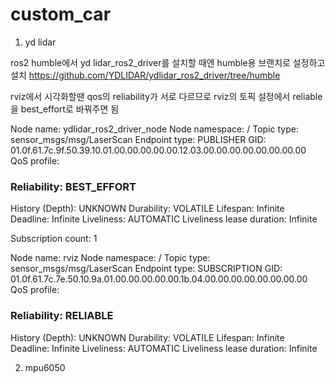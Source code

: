 # custom_car

1. yd lidar

ros2 humble에서 yd lidar_ros2_driver를 설치할 때엔 humble용 브랜치로 설정하고 설치
https://github.com/YDLIDAR/ydlidar_ros2_driver/tree/humble

rviz에서 시각화할땐 qos의 reliability가 서로 다르므로 rviz의 토픽 설정에서 reliable을 best_effort로 바꿔주면 됨

Node name: ydlidar_ros2_driver_node
Node namespace: /
Topic type: sensor_msgs/msg/LaserScan
Endpoint type: PUBLISHER
GID: 01.0f.61.7c.9f.50.39.10.01.00.00.00.00.00.12.03.00.00.00.00.00.00.00.00
QoS profile:
  ### Reliability: BEST_EFFORT
  History (Depth): UNKNOWN
  Durability: VOLATILE
  Lifespan: Infinite
  Deadline: Infinite
  Liveliness: AUTOMATIC
  Liveliness lease duration: Infinite

Subscription count: 1

Node name: rviz
Node namespace: /
Topic type: sensor_msgs/msg/LaserScan
Endpoint type: SUBSCRIPTION
GID: 01.0f.61.7c.7e.50.10.9a.01.00.00.00.00.00.1b.04.00.00.00.00.00.00.00.00
QoS profile:
  ### Reliability: RELIABLE
  History (Depth): UNKNOWN
  Durability: VOLATILE
  Lifespan: Infinite
  Deadline: Infinite
  Liveliness: AUTOMATIC
  Liveliness lease duration: Infinite




2. mpu6050



